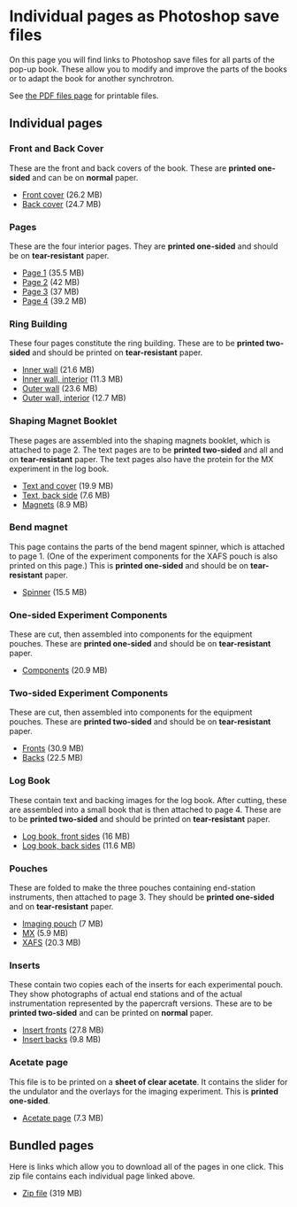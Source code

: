 Individual pages as Photoshop save files
========================================

On this page you will find links to Photoshop save files for all parts
of the pop-up book.  These allow you to modify and improve the parts
of the books or to adapt the book for another synchrotron.

See
[the PDF files page](https://github.com/bruceravel/synchrotron_pop_up_book/blob/master/pages.md)
for printable files.

## Individual pages

### Front and Back Cover

These are the front and back covers of the book.  These are **printed
one-sided** and can be on **normal** paper.

 * [Front cover](https://s3.amazonaws.com/SynchrotronPopUpBook/Front+Cover.psd) (26.2 MB)
 * [Back cover](https://s3.amazonaws.com/SynchrotronPopUpBook/Back+Cover.psd) (24.7 MB)

### Pages

These are the four interior pages.  They are **printed one-sided** and
should be on **tear-resistant** paper.

 * [Page 1](https://s3.amazonaws.com/SynchrotronPopUpBook/Page+1.psd) (35.5 MB)
 * [Page 2](https://s3.amazonaws.com/SynchrotronPopUpBook/Page+2.psd) (42 MB)
 * [Page 3](https://s3.amazonaws.com/SynchrotronPopUpBook/Page+3.psd) (37 MB)
 * [Page 4](https://s3.amazonaws.com/SynchrotronPopUpBook/Page+4.psd) (39.2 MB)

### Ring Building

These four pages constitute the ring building.  These are to be
**printed two-sided** and should be printed on **tear-resistant**
paper.

 * [Inner wall](https://s3.amazonaws.com/SynchrotronPopUpBook/Inner+Wall.psd) (21.6 MB)
 * [Inner wall, interior](https://s3.amazonaws.com/SynchrotronPopUpBook/Inner+Wall+Interior.psd) (11.3 MB)
 * [Outer wall](https://s3.amazonaws.com/SynchrotronPopUpBook/Outer+Wall.psd) (23.6 MB)
 * [Outer wall, interior](https://s3.amazonaws.com/SynchrotronPopUpBook/Outer+wall+interior.psd) (12.7 MB)


### Shaping Magnet Booklet

These pages are assembled into the shaping magnets booklet, which is
attached to page 2.  The text pages are to be **printed two-sided**
and all and on **tear-resistant** paper.  The text pages also have the
protein for the MX experiment in the log book.

 * [Text and cover](https://s3.amazonaws.com/SynchrotronPopUpBook/Shaping+Magnet+Text.psd) (19.9 MB)
 * [Text, back side](https://s3.amazonaws.com/SynchrotronPopUpBook/Shaping+Magnet+Text+B.psd) (7.6 MB)
 * [Magnets](https://s3.amazonaws.com/SynchrotronPopUpBook/Shaping+Magnets.psd) (8.9 MB)

### Bend magnet

This page contains the parts of the bend magent spinner, which is
attached to page 1.  (One of the experiment components for the XAFS
pouch is also printed on this page.)  This is **printed one-sided**
and should be on **tear-resistant** paper.

 * [Spinner](https://s3.amazonaws.com/SynchrotronPopUpBook/Spinner+Print.psd) (15.5 MB)

### One-sided Experiment Components

These are cut, then assembled into components for the equipment
pouches.  These are **printed one-sided** and should be on
**tear-resistant** paper.

 * [Components](https://s3.amazonaws.com/SynchrotronPopUpBook/Experiment+ComponentsRM.psd) (20.9 MB)

### Two-sided Experiment Components

These are cut, then assembled into components for the equipment
pouches.  These are **printed two-sided** and should be on
**tear-resistant** paper.

 * [Fronts](https://s3.amazonaws.com/SynchrotronPopUpBook/Two-sided+Experiment+Components+Front.psd) (30.9 MB)
 * [Backs](https://s3.amazonaws.com/SynchrotronPopUpBook/Two-sided+Experiment+Components+Back.psd) (22.5 MB)


### Log Book

These contain text and backing images for the log book.  After
cutting, these are assembled into a small book that is then attached
to page 4.  These are to be **printed two-sided** and should be
printed on **tear-resistant** paper.

 * [Log book, front sides](https://s3.amazonaws.com/SynchrotronPopUpBook/Lab+Book+Front.psd) (16 MB)
 * [Log book, back sides](https://s3.amazonaws.com/SynchrotronPopUpBook/Lab+Book+Back.psd) (11.6 MB)

### Pouches

These are folded to make the three pouches containing end-station
instruments, then attached to page 3.  They should be **printed
one-sided** and on **tear-resistant** paper.

 * [Imaging pouch](https://s3.amazonaws.com/SynchrotronPopUpBook/Imaging+pouch.psd) (7 MB)
 * [MX](https://s3.amazonaws.com/SynchrotronPopUpBook/MX+pouch.psd) (5.9 MB)
 * [XAFS](https://s3.amazonaws.com/SynchrotronPopUpBook/XAFS+pouch.psd) (20.3 MB)

### Inserts

These contain two copies each of the inserts for each experimental
pouch.  They show photographs of actual end stations and of the actual
instrumentation represented by the papercraft versions.  These are to
be **printed two-sided** and can be printed on **normal** paper.

 * [Insert fronts](https://s3.amazonaws.com/SynchrotronPopUpBook/Inserts+Front.psd) (27.8 MB)
 * [Insert backs](https://s3.amazonaws.com/SynchrotronPopUpBook/Inserts+Back.psd) (9.8 MB)

### Acetate page

This file is to be printed on a **sheet of clear acetate**.  It
contains the slider for the undulator and the overlays for the imaging
experiment.  This is **printed one-sided**.

 * [Acetate page](https://s3.amazonaws.com/SynchrotronPopUpBook/Acetate.psd) (7.3 MB)


## Bundled pages

Here is links which allow you to download all of the pages in one
click.  This zip file contains each individual page linked above.

 * [Zip file](https://s3.amazonaws.com/SynchrotronPopUpBook/allpages_photoshop.zip) (319 MB)
